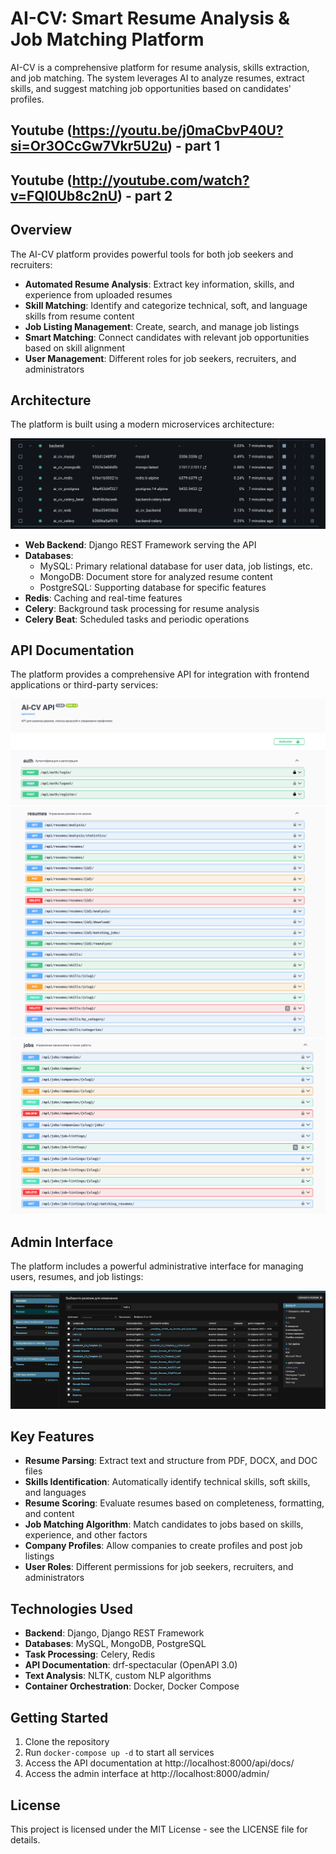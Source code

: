 # AI-CV: Smart Resume Analysis & Job Matching Platform

AI-CV is a comprehensive platform for resume analysis, skills extraction, and job matching. The system leverages AI to analyze resumes, extract skills, and suggest matching job opportunities based on candidates' profiles.

## Youtube (https://youtu.be/j0maCbvP40U?si=Or3OCcGw7Vkr5U2u) - part 1
## Youtube (http://youtube.com/watch?v=FQI0Ub8c2nU) - part 2
## Overview

The AI-CV platform provides powerful tools for both job seekers and recruiters:

- **Automated Resume Analysis**: Extract key information, skills, and experience from uploaded resumes
- **Skill Matching**: Identify and categorize technical, soft, and language skills from resume content
- **Job Listing Management**: Create, search, and manage job listings
- **Smart Matching**: Connect candidates with relevant job opportunities based on skill alignment
- **User Management**: Different roles for job seekers, recruiters, and administrators

## Architecture

The platform is built using a modern microservices architecture:

![Docker Containers](./frontend/src/assets/docker.png)

- **Web Backend**: Django REST Framework serving the API
- **Databases**:
  - MySQL: Primary relational database for user data, job listings, etc.
  - MongoDB: Document store for analyzed resume content
  - PostgreSQL: Supporting database for specific features
- **Redis**: Caching and real-time features
- **Celery**: Background task processing for resume analysis
- **Celery Beat**: Scheduled tasks and periodic operations

## API Documentation

The platform provides a comprehensive API for integration with frontend applications or third-party services:

![API Overview](./frontend/src/assets/1-part-swagger.png)
![API Overview](./frontend/src/assets/2-part-swagger.png)
![API Overview](./frontend/src/assets/3-part-swagger.png)

## Admin Interface

The platform includes a powerful administrative interface for managing users, resumes, and job listings:

![Admin Interface](./frontend/src/assets/django-admin.png)

## Key Features

- **Resume Parsing**: Extract text and structure from PDF, DOCX, and DOC files
- **Skills Identification**: Automatically identify technical skills, soft skills, and languages
- **Resume Scoring**: Evaluate resumes based on completeness, formatting, and content
- **Job Matching Algorithm**: Match candidates to jobs based on skills, experience, and other factors
- **Company Profiles**: Allow companies to create profiles and post job listings
- **User Roles**: Different permissions for job seekers, recruiters, and administrators

## Technologies Used

- **Backend**: Django, Django REST Framework
- **Databases**: MySQL, MongoDB, PostgreSQL
- **Task Processing**: Celery, Redis
- **API Documentation**: drf-spectacular (OpenAPI 3.0)
- **Text Analysis**: NLTK, custom NLP algorithms
- **Container Orchestration**: Docker, Docker Compose

## Getting Started

1. Clone the repository
2. Run `docker-compose up -d` to start all services
3. Access the API documentation at http://localhost:8000/api/docs/
4. Access the admin interface at http://localhost:8000/admin/

## License

This project is licensed under the MIT License - see the LICENSE file for details.
